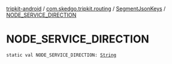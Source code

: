 [tripkit-android](../../index.md) / [com.skedgo.tripkit.routing](../index.md) / [SegmentJsonKeys](index.md) / [NODE_SERVICE_DIRECTION](./-n-o-d-e_-s-e-r-v-i-c-e_-d-i-r-e-c-t-i-o-n.md)

# NODE_SERVICE_DIRECTION

`static val NODE_SERVICE_DIRECTION: `[`String`](https://kotlinlang.org/api/latest/jvm/stdlib/kotlin/-string/index.html)